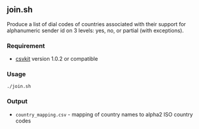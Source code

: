 ## join.sh
Produce a list of dial codes of countries associated with their support
for alphanumeric sender id on 3 levels: yes, no, or partial (with exceptions).

### Requirement

* [csvkit](https://github.com/wireservice/csvkit) version 1.0.2 or compatible

### Usage

```
./join.sh
```

### Output

* `country_mapping.csv` - mapping of country names to alpha2 ISO country codes
